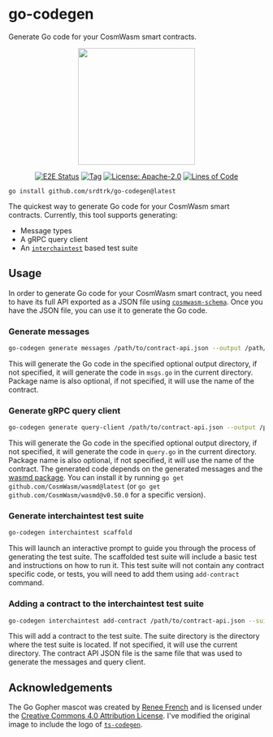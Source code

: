 # go-codegen

Generate Go code for your CosmWasm smart contracts.

<p align="center">
  <img width="230" src="go-codegen.svg">
</p>

<div align="center">

  [![E2E Status](https://github.com/srdtrk/go-codegen/actions/workflows/integration.yml/badge.svg?branch=main)](https://github.com/srdtrk/go-codegen/tree/main/integration_test)
  [![Tag](https://img.shields.io/github/tag/srdtrk/go-codegen.svg)](https://github.com/srdtrk/go-codegen/releases/latest)
  [![License: Apache-2.0](https://img.shields.io/github/license/srdtrk/go-codegen.svg)](https://github.com/srdtrk/go-codegen/blob/main/LICENSE)
  [![Lines of Code](https://tokei.rs/b1/github/srdtrk/go-codegen)](https://github.com/srdtrk/go-codegen)
</div>

```
go install github.com/srdtrk/go-codegen@latest
```

The quickest way to generate Go code for your CosmWasm smart contracts. Currently, this tool supports generating:

- Message types
- A gRPC query client
- An [`interchaintest`](https://github.com/strangelove-ventures/interchaintest) based test suite

## Usage

In order to generate Go code for your CosmWasm smart contract, you need to have its full API exported as a JSON file
using [`cosmwasm-schema`](https://crates.io/crates/cosmwasm-schema).
Once you have the JSON file, you can use it to generate the Go code.

### Generate messages

```sh
go-codegen generate messages /path/to/contract-api.json --output /path/to/output.go --package-name mypackage
```

This will generate the Go code in the specified optional output directory, if not specified, it will generate the code in `msgs.go` in the current directory.
Package name is also optional, if not specified, it will use the name of the contract.

### Generate gRPC query client

```sh
go-codegen generate query-client /path/to/contract-api.json --output /path/to/output.go --package-name mypackage
```

This will generate the Go code in the specified optional output directory, if not specified, it will generate the code in `query.go` in the current directory. Package name is also optional, if not specified, it will use the name of the contract. The generated code depends on the generated messages and the [wasmd package](https://pkg.go.dev/github.com/CosmWasm/wasmd). You can install it by running `go get github.com/CosmWasm/wasmd@latest` (or `go get github.com/CosmWasm/wasmd@v0.50.0` for a specific version).

### Generate interchaintest test suite

```sh
go-codegen interchaintest scaffold
```

This will launch an interactive prompt to guide you through the process of generating the test suite.
The scaffolded test suite will include a basic test and instructions on how to run it. This test suite will not contain any contract specific code, or tests, you will need to add them using `add-contract` command.

### Adding a contract to the interchaintest test suite

```sh
go-codegen interchaintest add-contract /path/to/contract-api.json --suite-dir /path/to/suite
```

This will add a contract to the test suite. The suite directory is the directory where the test suite is located. If not specified, it will use the current directory. The contract API JSON file is the same file that was used to generate the messages and query client.

## Acknowledgements

The Go Gopher mascot was created by [Renee French](https://reneefrench.blogspot.com/) and is licensed under the [Creative Commons 4.0 Attribution License](https://creativecommons.org/licenses/by/4.0/).
I've modified the original image to include the logo of [`ts-codegen`](https://github.com/CosmWasm/ts-codegen).
